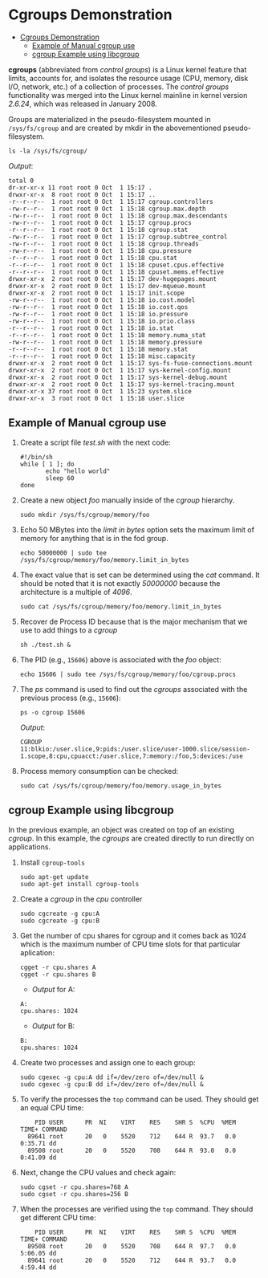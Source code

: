 # Cgroups Demonstration

- [Cgroups Demonstration](#cgroups-demonstration)
  - [Example of Manual cgroup use](#example-of-manual-cgroup-use)
  - [cgroup Example using libcgroup](#cgroup-example-using-libcgroup)

**cgroups** (abbreviated from *control groups*) is a Linux kernel feature that limits, accounts for, and isolates the resource usage (CPU, memory, disk I/O, network, etc.) of a collection of processes. The *control groups* functionality was merged into the Linux kernel mainline in kernel version *2.6.24*, which was released in January 2008.

Groups are materialized in the pseudo-filesystem mounted in `/sys/fs/cgroup` and are created by mkdir in the abovementioned pseudo-filesystem.

```console
ls -la /sys/fs/cgroup/
```

*Output*:

```console
total 0
dr-xr-xr-x 11 root root 0 Oct  1 15:17 .
drwxr-xr-x  8 root root 0 Oct  1 15:17 ..
-r--r--r--  1 root root 0 Oct  1 15:17 cgroup.controllers
-rw-r--r--  1 root root 0 Oct  1 15:18 cgroup.max.depth
-rw-r--r--  1 root root 0 Oct  1 15:18 cgroup.max.descendants
-rw-r--r--  1 root root 0 Oct  1 15:17 cgroup.procs
-r--r--r--  1 root root 0 Oct  1 15:18 cgroup.stat
-rw-r--r--  1 root root 0 Oct  1 15:17 cgroup.subtree_control
-rw-r--r--  1 root root 0 Oct  1 15:18 cgroup.threads
-rw-r--r--  1 root root 0 Oct  1 15:18 cpu.pressure
-r--r--r--  1 root root 0 Oct  1 15:18 cpu.stat
-r--r--r--  1 root root 0 Oct  1 15:18 cpuset.cpus.effective
-r--r--r--  1 root root 0 Oct  1 15:18 cpuset.mems.effective
drwxr-xr-x  2 root root 0 Oct  1 15:17 dev-hugepages.mount
drwxr-xr-x  2 root root 0 Oct  1 15:17 dev-mqueue.mount
drwxr-xr-x  2 root root 0 Oct  1 15:17 init.scope
-rw-r--r--  1 root root 0 Oct  1 15:18 io.cost.model
-rw-r--r--  1 root root 0 Oct  1 15:18 io.cost.qos
-rw-r--r--  1 root root 0 Oct  1 15:18 io.pressure
-rw-r--r--  1 root root 0 Oct  1 15:18 io.prio.class
-r--r--r--  1 root root 0 Oct  1 15:18 io.stat
-r--r--r--  1 root root 0 Oct  1 15:18 memory.numa_stat
-rw-r--r--  1 root root 0 Oct  1 15:18 memory.pressure
-r--r--r--  1 root root 0 Oct  1 15:18 memory.stat
-r--r--r--  1 root root 0 Oct  1 15:18 misc.capacity
drwxr-xr-x  2 root root 0 Oct  1 15:17 sys-fs-fuse-connections.mount
drwxr-xr-x  2 root root 0 Oct  1 15:17 sys-kernel-config.mount
drwxr-xr-x  2 root root 0 Oct  1 15:17 sys-kernel-debug.mount
drwxr-xr-x  2 root root 0 Oct  1 15:17 sys-kernel-tracing.mount
drwxr-xr-x 37 root root 0 Oct  1 15:23 system.slice
drwxr-xr-x  3 root root 0 Oct  1 15:18 user.slice
```

## Example of Manual cgroup use

1. Create a script file *test.sh* with the next code:

    ```console
    #!/bin/sh
    while [ 1 ]; do
           echo "hello world"
           sleep 60
    done
    ```

2. Create a new object *foo* manually inside of the *cgroup* hierarchy.

    ```console
    sudo mkdir /sys/fs/cgroup/memory/foo
    ```

3. Echo 50 MBytes into the *limit in bytes* option sets the maximum limit of memory for anything that is in the fod group.

    ```console
    echo 50000000 | sudo tee /sys/fs/cgroup/memory/foo/memory.limit_in_bytes 
    ```

4. The exact value that is set can be determined using the *cat* command. It should be noted that it is not exactly *50000000* because the architecture is a multiple of *4096*.

    ```console
    sudo cat /sys/fs/cgroup/memory/foo/memory.limit_in_bytes 
    ```

5. Recover de Process ID because that is the major mechanism that we use to add things to a *cgroup*

    ```console
    sh ./test.sh &
    ```

6. The PID (e.g., `15606`) above is associated with the *foo* object:

    ```console
    echo 15606 | sudo tee /sys/fs/cgroup/memory/foo/cgroup.procs 
    ```

7. The *ps* command is used to find out the *cgroups* associated with the previous process (e.g., `15606`):

    ```console
    ps -o cgroup 15606
    ```

    *Output*:

    ```console
    CGROUP
    11:blkio:/user.slice,9:pids:/user.slice/user-1000.slice/session-1.scope,8:cpu,cpuacct:/user.slice,7:memory:/foo,5:devices:/use
    ```

8. Process memory consumption can be checked:

    ```console
    sudo cat /sys/fs/cgroup/memory/foo/memory.usage_in_bytes
    ```

## cgroup Example using libcgroup

In the previous example, an object was created on top of an existing *cgroup*. In this example, the *cgroups* are created directly to run directly on applications.

1. Install `cgroup-tools`

    ```console
    sudo apt-get update 
    sudo apt-get install cgroup-tools
    ```

2. Create a *cgroup* in the *cpu* controller

    ```console
    sudo cgcreate -g cpu:A
    sudo cgcreate -g cpu:B
    ```

3. Get the number of cpu shares for cgroup and it comes back as 1024 which is the maximum number of CPU time slots for that particular aplication:

    ```console
    cgget -r cpu.shares A
    cgget -r cpu.shares B
    ```

    - *Output* for A:

    ```console
    A:
    cpu.shares: 1024
    ```

    - *Output* for B:

    ```console
    B:
    cpu.shares: 1024
    ```

4. Create two processes and assign one to each group:

    ```console
    sudo cgexec -g cpu:A dd if=/dev/zero of=/dev/null &
    sudo cgexec -g cpu:B dd if=/dev/zero of=/dev/null &
    ```

5. To verify the processes the `top` command can be used. They should get an equal CPU time:

    ```console
        PID USER      PR  NI    VIRT    RES    SHR S  %CPU  %MEM     TIME+ COMMAND                                                            
      89641 root      20   0    5520    712    644 R  93.7   0.0   0:35.71 dd                                                                 
      89508 root      20   0    5520    708    644 R  93.0   0.0   0:41.09 dd   
    ```

6. Next, change the CPU values and check again:

    ```console
    sudo cgset -r cpu.shares=768 A
    sudo cgset -r cpu.shares=256 B
    ```

7. When the processes are verified using the `top` command. They should get different CPU time:

    ```console
        PID USER      PR  NI    VIRT    RES    SHR S  %CPU  %MEM     TIME+ COMMAND                                                            
      89508 root      20   0    5520    708    644 R  97.7   0.0   5:06.05 dd                                                                 
      89641 root      20   0    5520    712    644 R  93.7   0.0   4:59.44 dd 
    ```
